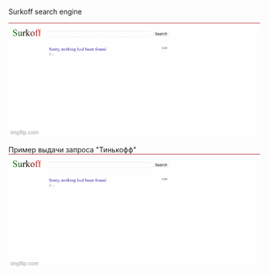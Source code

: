 Surkoff search engine


![Пример выдачи запроса "Яндекс"](https://github.com/surkovvv/TinkoffML_Fall2021/blob/main/search%20engine/yandex.gif)

Пример выдачи запроса "Тинькофф"
![grab-landing-page](https://github.com/surkovvv/TinkoffML_Fall2021/blob/main/search%20engine/tinkoff.gif)
